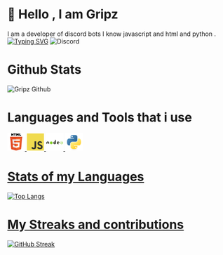 # 👋 Hello , I am Gripz
I am a developer of discord bots I know javascript and html and python . <br >
[![Typing SVG](https://readme-typing-svg.demolab.com?font=Fira+Code&size=35&duration=10000&pause=10000&color=FFFFFF&multiline=true&width=435&lines=I+am+Graphic+Designer+Programmer)](https://git.io/typing-svg)
![Discord](https://discord.c99.nl/widget/theme-2/844863061907210251.png)
# Github Stats <br >
![Gripz Github](https://github-readme-stats.vercel.app/api?username=GripZViSx)
# Languages and Tools that i use
 <a href="https://www.w3.org/html/" target="_blank"> <img src="https://raw.githubusercontent.com/devicons/devicon/master/icons/html5/html5-original-wordmark.svg" alt="html5" width="40" height="40"/> </a> <a href="https://developer.mozilla.org/en-US/docs/Web/JavaScript" target="_blank"> <img src="https://raw.githubusercontent.com/devicons/devicon/master/icons/javascript/javascript-original.svg" alt="javascript" width="40" height="40"/> </a> <a href="https://nodejs.org" target="_blank"> <img src="https://raw.githubusercontent.com/devicons/devicon/master/icons/nodejs/nodejs-original-wordmark.svg" alt="nodejs" width="40" height="40"/> </a> <a href="https://www.python.org" target="_blank"> <img src="https://raw.githubusercontent.com/devicons/devicon/master/icons/python/python-original.svg" alt="python" width="40" height="40"/> </a> <a href="https://www.typescriptlang.org/" width="40" height="40"/> 
# Stats of my Languages 
![Top Langs](https://github-readme-stats.vercel.app/api/top-langs/?username=GripZViSx&layout=compact)
# My Streaks and contributions
[![GitHub Streak](http://github-readme-streak-stats.herokuapp.com?user=dhvitOP&theme=dark&hide_border=true)](https://github.com/DenverCoder1/github-readme-streak-stats)
